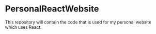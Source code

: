 # PersonalReactWebsite
This repository will contain the code that is used for my personal website which uses React.
